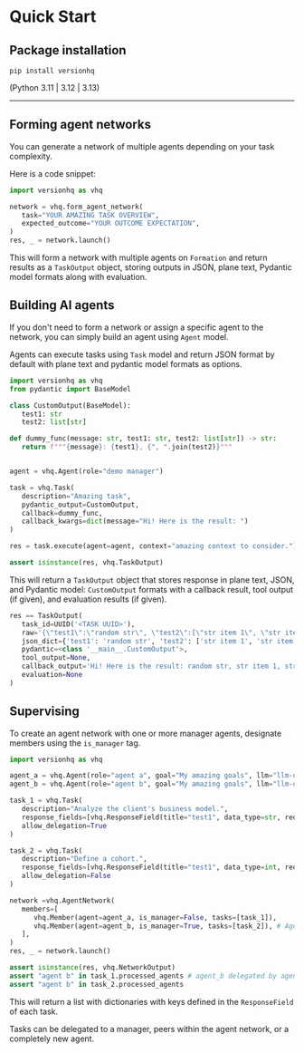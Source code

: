 # Quick Start

## Package installation

```
pip install versionhq
```

(Python 3.11 | 3.12 | 3.13)

<hr />

## Forming agent networks

You can generate a network of multiple agents depending on your task complexity.

Here is a code snippet:

```python
import versionhq as vhq

network = vhq.form_agent_network(
   task="YOUR AMAZING TASK OVERVIEW",
   expected_outcome="YOUR OUTCOME EXPECTATION",
)
res, _ = network.launch()
```

This will form a network with multiple agents on `Formation` and return results as a `TaskOutput` object, storing outputs in JSON, plane text, Pydantic model formats along with evaluation.


## Building AI agents

If you don't need to form a network or assign a specific agent to the network, you can simply build an agent using `Agent` model.

Agents can execute tasks using `Task` model and return JSON format by default with plane text and pydantic model formats as options.


```python
import versionhq as vhq
from pydantic import BaseModel

class CustomOutput(BaseModel):
   test1: str
   test2: list[str]

def dummy_func(message: str, test1: str, test2: list[str]) -> str:
   return f"""{message}: {test1}, {", ".join(test2)}"""


agent = vhq.Agent(role="demo manager")

task = vhq.Task(
   description="Amazing task",
   pydantic_output=CustomOutput,
   callback=dummy_func,
   callback_kwargs=dict(message="Hi! Here is the result: ")
)

res = task.execute(agent=agent, context="amazing context to consider.")

assert isinstance(res, vhq.TaskOutput)
```

This will return a `TaskOutput` object that stores response in plane text, JSON, and Pydantic model: `CustomOutput` formats with a callback result, tool output (if given), and evaluation results (if given).

```python
res == TaskOutput(
   task_id=UUID('<TASK UUID>'),
   raw='{\"test1\":\"random str\", \"test2\":[\"str item 1\", \"str item 2\", \"str item 3\"]}',
   json_dict={'test1': 'random str', 'test2': ['str item 1', 'str item 2', 'str item 3']},
   pydantic=<class '__main__.CustomOutput'>,
   tool_output=None,
   callback_output='Hi! Here is the result: random str, str item 1, str item 2, str item 3', # returned a plain text summary
   evaluation=None
)
```

## Supervising

To create an agent network with one or more manager agents, designate members using the `is_manager` tag.

```python
import versionhq as vhq

agent_a = vhq.Agent(role="agent a", goal="My amazing goals", llm="llm-of-your-choice")
agent_b = vhq.Agent(role="agent b", goal="My amazing goals", llm="llm-of-your-choice")

task_1 = vhq.Task(
   description="Analyze the client's business model.",
   response_fields=[vhq.ResponseField(title="test1", data_type=str, required=True),],
   allow_delegation=True
)

task_2 = vhq.Task(
   description="Define a cohort.",
   response_fields=[vhq.ResponseField(title="test1", data_type=int, required=True),],
   allow_delegation=False
)

network =vhq.AgentNetwork(
   members=[
      vhq.Member(agent=agent_a, is_manager=False, tasks=[task_1]),
      vhq.Member(agent=agent_b, is_manager=True, tasks=[task_2]), # Agent B as a manager
   ],
)
res, _ = network.launch()

assert isinstance(res, vhq.NetworkOutput)
assert "agent b" in task_1.processed_agents # agent_b delegated by agent_a
assert "agent b" in task_2.processed_agents
```

This will return a list with dictionaries with keys defined in the `ResponseField` of each task.

Tasks can be delegated to a manager, peers within the agent network, or a completely new agent.
